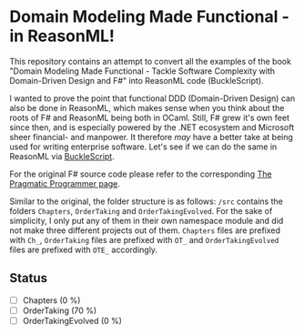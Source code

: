 # Domain Modeling Made Functional - in ReasonML!

This repository contains an attempt to convert all the examples of the book "Domain Modeling Made Functional - Tackle Software Complexity with Domain-Driven Design and F#" into ReasonML code (BuckleScript).

I wanted to prove the point that functional DDD (Domain-Driven Design) can also be done in ReasonML, which makes sense when you think about the roots of F# and ReasonML being both in OCaml. Still, F# grew it's own feet since then, and is especially powered by the .NET ecosystem and Microsoft sheer financial- and manpower. It therefore _may_ have a better take at being used for writing enterprise software. Let's see if we can do the same in ReasonML via [BuckleScript](https://bucklescript.github.io/).

For the original F# source code please refer to the corresponding [The Pragmatic Programmer page](https://pragprog.com/titles/swdddf/source_code).

Similar to the original, the folder structure is as follows: `/src` contains the folders `Chapters`, `OrderTaking` and `OrderTakingEvolved`. For the sake of simplicity, I only put any of them in their own namespace module and did not make three different projects out of them. `Chapters` files are prefixed with `Ch_`, `OrderTaking` files are prefixed with `OT_` and `OrderTakingEvolved` files are prefixed with `OTE_` accordingly.

<!-- Every F# `.fs`and `.fsx` file has an equivalent `.re` counterpart. Besides BuckleScript itself I use the available `Belt` or `Js` modules, as well as `MongoDB` as an Document Storage System and `PostgreSQL` as a relational database. For serialization and deserialization, `bs-json` is used. -->

<!-- ## Usage

To compile the whole project, just execute

```
npm run bs:world
```

or

```
yarn bs:world
```

and execute one of the entrypoints with `node`. -->

## Status

- [ ] Chapters (0 %)
- [ ] OrderTaking (70 %)
- [ ] OrderTakingEvolved (0 %)
